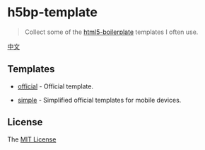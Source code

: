 # h5bp-template

> Collect some of the [html5-boilerplate](https://github.com/h5bp/html5-boilerplate) templates I often use.

[中文](https://github.com/lucyhx/h5bp-template/blob/master/README-zh-CN.md#readme)

## Templates

- [official](https://github.com/lucyhx/h5bp-template/tree/master/official) - Official template.

- [simple](https://github.com/lucyhx/h5bp-template/tree/master/simple) - Simplified official templates for mobile devices.

## License

The [MIT License](https://github.com/lucyhx/h5bp-template/blob/master/LICENSE)
